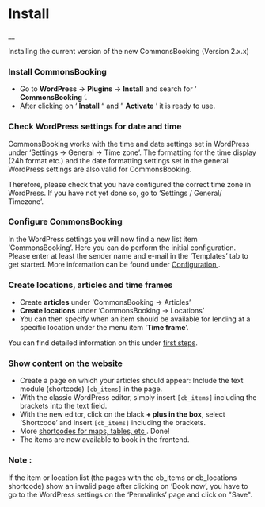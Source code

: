 # Install

__

Installing the current version of the new CommonsBooking (Version 2.x.x)

### Install CommonsBooking

  * Go to **WordPress** -> **Plugins** -> **Install** and search for ‘ **CommonsBooking** ’.
  * After clicking on ‘ **Install** “ and ” **Activate** ’ it is ready to use.

### Check WordPress settings for date and time

CommonsBooking works with the time and date settings set in
WordPress under ‘Settings -> General -> Time zone’.
The formatting for the time display (24h format etc.) and the date formatting settings set in the general WordPress settings are also valid for CommonsBooking.

Therefore, please check that you have configured the correct time zone in WordPress. If you have not yet done so, go to ‘Settings / General/ Timezone’.

### Configure CommonsBooking

In the WordPress settings you will now find a new list item ‘CommonsBooking’. Here you can do perform the initial configuration.  Please
enter at least the sender name and e-mail in the ‘Templates’ tab to get started. More information can be found under [ Configuration ](/en/documentation/settings) .

### Create locations, articles and time frames

  * Create **articles** under ‘CommonsBooking -> Articles’
  * **Create locations** under ‘CommonsBooking -> Locations’
  * You can then specify when an item should be available for lending at a specific location under the menu item ‘**Time frame**’.

You can find detailed information on this under [first steps](/en/documentation/first-steps/).

### Show content on the website

  * Create a page on which your articles should appear: Include the text module (shortcode) `[cb_items]` in the page.
  * With the classic WordPress editor, simply insert `[cb_items]` including the brackets into the text field.
  * With the new editor, click on the black **\+ plus in the box**, select ‘Shortcode’ and insert `[cb_items]` including the brackets.
  * More [ shortcodes for maps, tables, etc ](/en/documentation/administration/shortcodes) . Done!
  * The items are now available to book in the frontend.

### **Note** :

If the item or location list (the pages with the cb_items or
cb_locations shortcode) show an invalid page after clicking on ‘Book now’, you have to go to the WordPress settings on the ‘Permalinks’ page and click on "Save".

